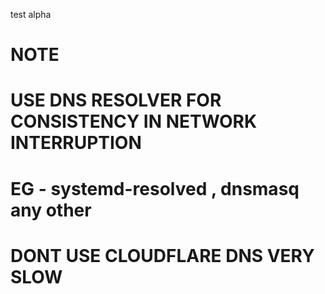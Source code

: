 test alpha


# NOTE #

# USE DNS RESOLVER FOR CONSISTENCY IN NETWORK INTERRUPTION 
# EG - systemd-resolved , dnsmasq any other
# DONT USE CLOUDFLARE DNS VERY SLOW
